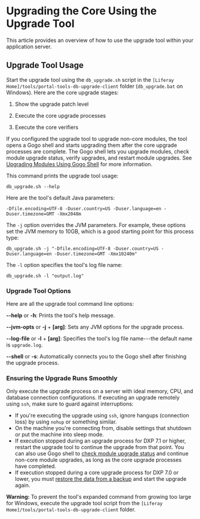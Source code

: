 # Upgrading the Core Using the Upgrade Tool

This article provides an overview of how to use the upgrade tool within your application server.

## Upgrade Tool Usage

Start the upgrade tool using the `db_upgrade.sh` script in the `[Liferay Home]/tools/portal-tools-db-upgrade-client` folder (`db_upgrade.bat` on Windows). Here are the core upgrade stages:

1. Show the upgrade patch level

2. Execute the core upgrade processes

3. Execute the core verifiers

If you configured the upgrade tool to upgrade non-core modules, the tool opens a Gogo shell and starts upgrading them after the core upgrade processes are complete. The Gogo shell lets you upgrade modules, check module upgrade status, verify upgrades, and restart module upgrades. See [Upgrading Modules Using Gogo Shell](./05-upgrading-modules-using-gogo-shell.md) for more information.

This command prints the upgrade tool usage: 

    db_upgrade.sh --help
 
Here are the tool's default Java parameters:

    -Dfile.encoding=UTF-8 -Duser.country=US -Duser.language=en -Duser.timezone=GMT -Xmx2048m 

The `-j` option overrides the JVM parameters. For example, these options set the
JVM memory to 10GB, which is a good starting point for this process type:

    db_upgrade.sh -j "-Dfile.encoding=UTF-8 -Duser.country=US -Duser.language=en -Duser.timezone=GMT -Xmx10240m"

The `-l` option specifies the tool's log file name: 

    db_upgrade.sh -l "output.log"

### Upgrade Tool Options

Here are all the upgrade tool command line options:

**--help** or **-h**: Prints the tool's help message.

**--jvm-opts** or **-j** + **[arg]**: Sets any JVM options for the upgrade 
process.

**--log-file** or **-l** + **[arg]**: Specifies the tool's log file name---the 
default name is `upgrade.log`.

**--shell** or **-s**: Automatically connects you to the Gogo shell after
finishing the upgrade process.

### Ensuring the Upgrade Runs Smoothly

Only execute the upgrade process on a server with ideal memory, CPU, and database connection configurations. If executing an upgrade remotely using `ssh`, make sure to guard against interruptions: 
 
- If you're executing the upgrade using `ssh`, ignore hangups (connection loss) by using `nohup` or something similar. 
- On the machine you're connecting from, disable settings that shutdown or put the machine into sleep mode. 
- If execution stopped during an upgrade process for DXP 7.1 or higher, restart the upgrade tool to continue the upgrade from that point. You can also use Gogo shell to [check module upgrade status](./05-upgrading-modules-using-gogo-shell.md#checking-upgrade-status) and continue non-core module upgrades, as long as the core upgrade processes have completed.
- If execution stopped during a core upgrade process for DXP 7.0 or lower, you must [restore the data from a backup](/docs/7-2/deploy/-/knowledge_base/d/backing-up-a-liferay-installation) and start the upgrade again. 

**Warning:** To prevent the tool's expanded command from growing too large for Windows, execute the upgrade tool script from the `[Liferay Home]/tools/portal-tools-db-upgrade-client` folder.

